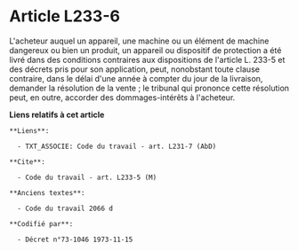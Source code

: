 # Article L233-6

L'acheteur auquel un appareil, une machine ou un élément de machine dangereux ou bien un produit, un appareil ou dispositif
de protection a été livré dans des conditions contraires aux dispositions de l'article L. 233-5 et des décrets pris pour son
application, peut, nonobstant toute clause contraire, dans le délai d'une année à compter du jour de la livraison, demander
la résolution de la vente ; le tribunal qui prononce cette résolution peut, en outre, accorder des dommages-intérêts à
l'acheteur.

**Liens relatifs à cet article**

	**Liens**:

	  - TXT_ASSOCIE: Code du travail - art. L231-7 (AbD)

	**Cite**:

	  - Code du travail - art. L233-5 (M)

	**Anciens textes**:

	  - Code du travail 2066 d

	**Codifié par**:

	  - Décret n°73-1046 1973-11-15
